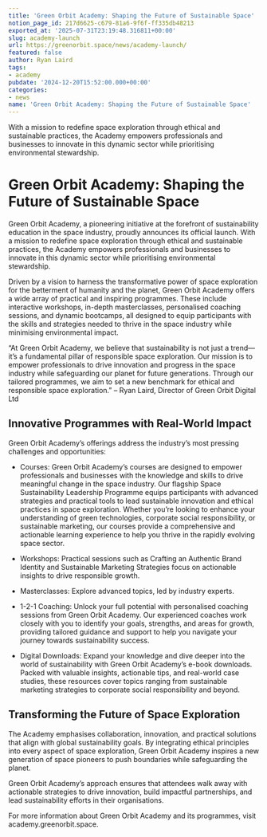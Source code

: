 ```yaml
---
title: 'Green Orbit Academy: Shaping the Future of Sustainable Space'
notion_page_id: 217d6625-c679-81a6-9f6f-ff335db48213
exported_at: '2025-07-31T23:19:48.316811+00:00'
slug: academy-launch
url: https://greenorbit.space/news/academy-launch/
featured: false
author: Ryan Laird
tags:
- academy
pubdate: '2024-12-20T15:52:00.000+00:00'
categories:
- news
name: 'Green Orbit Academy: Shaping the Future of Sustainable Space'
---
```


With a mission to redefine space exploration through ethical and sustainable practices, the Academy empowers professionals and businesses to innovate in this dynamic sector while prioritising environmental stewardship.

# Green Orbit Academy: Shaping the Future of Sustainable Space

Green Orbit Academy, a pioneering initiative at the forefront of sustainability education in the space industry, proudly announces its official launch. With a mission to redefine space exploration through ethical and sustainable practices, the Academy empowers professionals and businesses to innovate in this dynamic sector while prioritising environmental stewardship.

Driven by a vision to harness the transformative power of space exploration for the betterment of humanity and the planet, Green Orbit Academy offers a wide array of practical and inspiring programmes. These include interactive workshops, in-depth masterclasses, personalised coaching sessions, and dynamic bootcamps, all designed to equip participants with the skills and strategies needed to thrive in the space industry while minimising environmental impact.

> 
“At Green Orbit Academy, we believe that sustainability is not just a trend—it’s a fundamental pillar of responsible space exploration. Our mission is to empower professionals to drive innovation and progress in the space industry while safeguarding our planet for future generations. Through our tailored programmes, we aim to set a new benchmark for ethical and responsible space exploration.” – Ryan Laird, Director of Green Orbit Digital Ltd


## Innovative Programmes with Real-World Impact

Green Orbit Academy’s offerings address the industry’s most pressing challenges and opportunities:

- Courses: Green Orbit Academy’s courses are designed to empower professionals and businesses with the knowledge and skills to drive meaningful change in the space industry. Our flagship Space Sustainability Leadership Programme equips participants with advanced strategies and practical tools to lead sustainable innovation and ethical practices in space exploration. Whether you’re looking to enhance your understanding of green technologies, corporate social responsibility, or sustainable marketing, our courses provide a comprehensive and actionable learning experience to help you thrive in the rapidly evolving space sector.

- Workshops: Practical sessions such as Crafting an Authentic Brand Identity and Sustainable Marketing Strategies focus on actionable insights to drive responsible growth.

- Masterclasses: Explore advanced topics, led by industry experts.

- 1-2-1 Coaching: Unlock your full potential with personalised coaching sessions from Green Orbit Academy. Our experienced coaches work closely with you to identify your goals, strengths, and areas for growth, providing tailored guidance and support to help you navigate your journey towards sustainability success.

- Digital Downloads: Expand your knowledge and dive deeper into the world of sustainability with Green Orbit Academy’s e-book downloads. Packed with valuable insights, actionable tips, and real-world case studies, these resources cover topics ranging from sustainable marketing strategies to corporate social responsibility and beyond.

## Transforming the Future of Space Exploration

The Academy emphasises collaboration, innovation, and practical solutions that align with global sustainability goals. By integrating ethical principles into every aspect of space exploration, Green Orbit Academy inspires a new generation of space pioneers to push boundaries while safeguarding the planet.

Green Orbit Academy’s approach ensures that attendees walk away with actionable strategies to drive innovation, build impactful partnerships, and lead sustainability efforts in their organisations.

For more information about Green Orbit Academy and its programmes, visit academy.greenorbit.space.